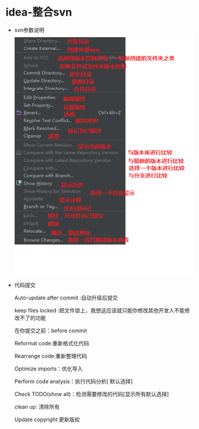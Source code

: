 # idea-整合svn

- svn参数说明
![svn按钮说明](https://github.com/zhangymPerson/learning-notes/blob/master/Picture/idea-svn.png)

- 代码提交

    Auto-update after commit :自动升级后提交

    keep files locked :把文件锁上，我想这应该就只能你修改其他开发人不能修改不了的功能

    在你提交之前：before commit

    Reformat code:重新格式化代码

    Rearrange code:重新整理代码

    Optimize imports：优化导入

    Perform code analysis：执行代码分析[ 默认选择]

    Check TODO(show all)：检测需要修改的代码[显示所有默认选择]

    clean up: 清除所有

    Update copyright:更新版权
